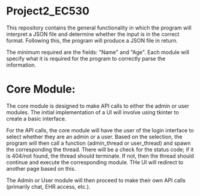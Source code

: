 # Project2_EC530

This repository contains the general functionality in which the program will interpret a JSON file and determine whether the input is in the correct format. Following this, the program will produce a JSON file in return. 

The minimum required are the fields: "Name" and "Age". Each module will specify what it is required for the program to correctly parse the information. 


# Core Module:

The core module is designed to make API calls to either the admin or user modules. The initial implementation of a UI will involve using tkinter to create a basic interface.

For the API calls, the core module will have the user of the login interface to select whether they are an admin or a user. Based on the selection, the program will then call a function (admin_thread or user_thread) and spawn the corresponding the thread. There will be a check for the status code; if it is 404/not found, the thread should terminate. If not, then the thread should continue and execute the corresponding module. THe UI will redirect to another page based on this. 

The Admin or User module will then proceed to make their own API calls (primarily chat, EHR access, etc.). 
